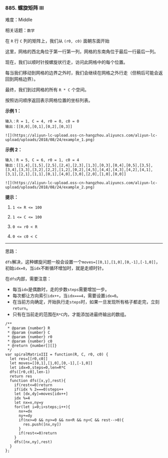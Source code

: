 ### 885. 螺旋矩阵 III

难度：Middle

相关话题：`数学`

在 `R` 行 `C` 列的矩阵上，我们从 `(r0, c0)` 面朝东面开始



这里，网格的西北角位于第一行第一列，网格的东南角位于最后一行最后一列。



现在，我们以顺时针按螺旋状行走，访问此网格中的每个位置。



每当我们移动到网格的边界之外时，我们会继续在网格之外行走（但稍后可能会返回到网格边界）。



最终，我们到过网格的所有 `R * C` 个空间。



按照访问顺序返回表示网格位置的坐标列表。







**示例 1：** 



```
输入：R = 1, C = 4, r0 = 0, c0 = 0
输出：[[0,0],[0,1],[0,2],[0,3]]

![](https://aliyun-lc-upload.oss-cn-hangzhou.aliyuncs.com/aliyun-lc-upload/uploads/2018/08/24/example_1.png)
```






**示例 2：** 



```
输入：R = 5, C = 6, r0 = 1, c0 = 4
输出：[[1,4],[1,5],[2,5],[2,4],[2,3],[1,3],[0,3],[0,4],[0,5],[3,5],[3,4],[3,3],[3,2],[2,2],[1,2],[0,2],[4,5],[4,4],[4,3],[4,2],[4,1],[3,1],[2,1],[1,1],[0,1],[4,0],[3,0],[2,0],[1,0],[0,0]]

![](https://aliyun-lc-upload.oss-cn-hangzhou.aliyuncs.com/aliyun-lc-upload/uploads/2018/08/24/example_2.png)
```






**提示：** 




1.  `1 <= R <= 100` 

2.  `1 <= C <= 100` 

3.  `0 <= r0 < R` 

4.  `0 <= c0 < C` 






-----

思路：

`dfs`解决，这种螺旋问题一般会设置一个`moves=[[0,1],[1,0],[0,-1],[-1,0]]`，初始`idx=0`，当`idx`不断循环增加时，就是走顺时针。

在`dfs`内部，需要注意：

* 每当`idx`是偶数时，走的步数`steps`需要增加一步。
* 每次都让方向索引`idx++`，当`idx===4`，需要设置`idx=0`。
* 在当前方向确定，开始执行走`steps`时，如果一旦发现所有格子都走完，立刻`return`。
* 只有在当前走的范围在`R*C`内，才能添加进最终输出的数组。


```
/**
 * @param {number} R
 * @param {number} C
 * @param {number} r0
 * @param {number} c0
 * @return {number[][]}
 */
var spiralMatrixIII = function(R, C, r0, c0) {
  let res=[[r0,c0]]
  let moves=[[0,1],[1,0],[0,-1],[-1,0]]
  let idx=0,steps=0,len=R*C
  dfs([r0,c0],len-1)
  return res
  function dfs([x,y],rest){
    if(rest<=0)return
    if(idx % 2===0)steps++
    let [dx,dy]=moves[idx++]
    idx %=4
    let nx=x,ny=y
    for(let i=0;i<steps;i++){
      nx+=dx
      ny+=dy
      if(nx>=0 && ny>=0 && nx<R && ny<C && rest-->0){
        res.push([nx,ny])
      }
      if(rest<=0)return
    }
    dfs([nx,ny],rest)
  }
};
```

